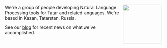 <a href="https://explosion.ai"><img src="https://taruen.com/assets/img/logo.png" width="125" height="125" align="right" /></a>

We're a group of people developing Natural Language Processing tools for Tatar and related languages. We're based in Kazan, Tatarstan, Russia.

See our [blog](http://taruen.com/blog/) for recent news on what we've accomplished.
